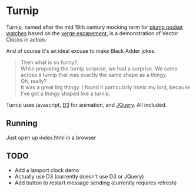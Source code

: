 
# Turnip

Turnip, named after the mid 19th century mocking term for [plump pocket watches](http://richardlangworth.com/the-turnip-churchills-breguet-pocket-watch) based on the [verge escapement](http://en.wikipedia.org/wiki/Verge_escapement#Decline), is a demonstration of Vector Clocks in action.

And of course it's an ideal excuse to make Black Adder jokes.

> Then what is so funny?  
> While preparing the turnip surprise, we had a surprise. We came across a turnip that was exactly the same shape as a thingy.  
> Oh, really?  
> It was a great big thingy.
> I found it particularly ironic my lord, because I've got a thingy shaped like a turnip.

Turnip uses javascript, [D3](https://github.com/mbostock/d3) for animation, and [JQuery](https://github.com/jquery/jquery). All included.

## Running

Just open up index.html in a browser


## TODO

*   Add a lamport clock demo
*   Actually use D3 (currently doesn't use D3 or JQuery)
*   Add button to restart message sending (currently requires refresh)

